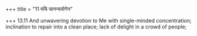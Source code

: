 +++
title = "11 मयि चानन्ययोगेन"

+++
13.11 And unwavering devotion to Me with single-minded concentration;
inclination to repair into a clean place; lack of delight in a crowd of
people;
